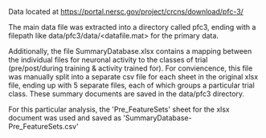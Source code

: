 Data located at https://portal.nersc.gov/project/crcns/download/pfc-3/

The main data file was extracted into a directory called pfc3, ending with a filepath like data/pfc3/data/<datafile.mat> for the primary data.

Additionally, the file SummaryDatabase.xlsx contains a mapping between the individual files for neuronal activity to the classes of trial (pre/post/during training & activity trained for). For conviencence, this file was manually split into a separate csv file for each sheet in the original xlsx file, ending up with 5 separate files, each of which groups a particular trial class. These summary documents are saved in the data/pfc3 directory.

For this particular analysis, the 'Pre_FeatureSets' sheet for the xlsx document was used and saved as 'SummaryDatabase-Pre_FeatureSets.csv'
